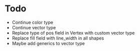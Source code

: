 # Todo
* Continue color type
* Continue vector type
* Replace type of pos field in Vertex with custom vector type
* Replace fill field with line_width in all shapes
* Maybe add generics to vector type
